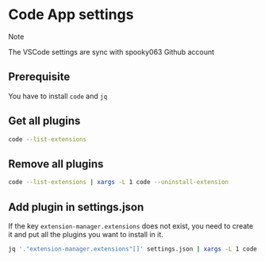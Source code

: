 # Code App settings

> [!NOTE]  
> The VSCode settings are sync with spooky063 Github account

## Prerequisite

You have to install `code` and `jq`

## Get all plugins

```bash
code --list-extensions
```

## Remove all plugins

```bash
code --list-extensions | xargs -L 1 code --uninstall-extension
```

## Add plugin in settings.json

If the key `extension-manager.extensions` does not exist, you need to create it and put all the plugins you want to install in it.

```bash
jq '."extension-manager.extensions"[]' settings.json | xargs -L 1 code --install-extension
```
